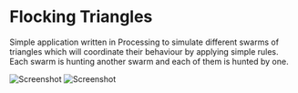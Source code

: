 # Flocking Triangles
Simple application written in Processing to simulate different swarms of triangles which will coordinate their behaviour by applying simple rules.
Each swarm is hunting another swarm and each of them is hunted by one. 


![Screenshot](./img/screenshot1.png)
![Screenshot](./img/screenshot2.png)
